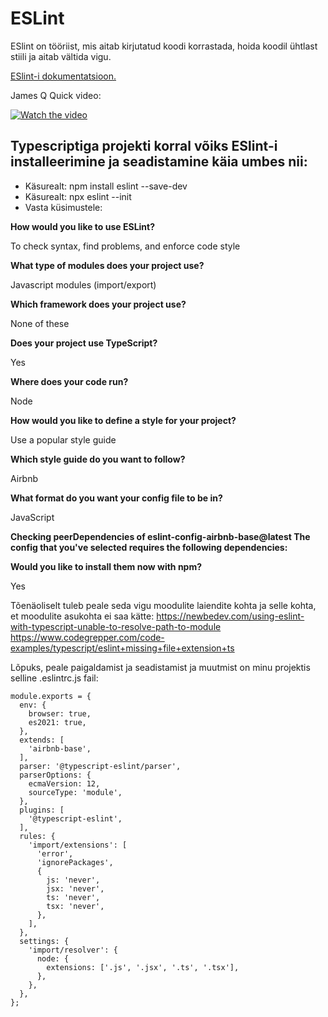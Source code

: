 # ESLint

ESlint on tööriist, mis aitab kirjutatud koodi korrastada, hoida koodil ühtlast stiili ja aitab vältida vigu.

[ESlint-i dokumentatsioon.](https://eslint.org/docs/latest/user-guide/getting-started)

James Q Quick video:

[![Watch the video](https://img.youtube.com/vi/KCHg9f2B1I8/maxresdefault.jpg)](https://www.youtube.com/watch?v=KCHg9f2B1I8)

## Typescriptiga projekti korral võiks ESlint-i installeerimine ja seadistamine käia umbes nii:

-   Käsurealt: npm install eslint --save-dev
-   Käsurealt: npx eslint --init
-   Vasta küsimustele:

**How would you like to use ESLint?**

To check syntax, find problems, and enforce code style

**What type of modules does your project use?**

Javascript modules (import/export)

**Which framework does your project use?**

None of these

**Does your project use TypeScript?**

Yes

**Where does your code run?**

Node

**How would you like to define a style for your project?**

Use a popular style guide

**Which style guide do you want to follow?**

Airbnb

**What format do you want your config file to be in?**

JavaScript

**Checking peerDependencies of eslint-config-airbnb-base@latest
The config that you've selected requires the following dependencies:**

**Would you like to install them now with npm?**

Yes

Tõenäoliselt tuleb peale seda vigu moodulite laiendite kohta ja selle kohta, et moodulite asukohta ei saa kätte:
https://newbedev.com/using-eslint-with-typescript-unable-to-resolve-path-to-module
https://www.codegrepper.com/code-examples/typescript/eslint+missing+file+extension+ts

Lõpuks, peale paigaldamist ja seadistamist ja muutmist on minu projektis selline .eslintrc.js fail:

```
module.exports = {
  env: {
    browser: true,
    es2021: true,
  },
  extends: [
    'airbnb-base',
  ],
  parser: '@typescript-eslint/parser',
  parserOptions: {
    ecmaVersion: 12,
    sourceType: 'module',
  },
  plugins: [
    '@typescript-eslint',
  ],
  rules: {
    'import/extensions': [
      'error',
      'ignorePackages',
      {
        js: 'never',
        jsx: 'never',
        ts: 'never',
        tsx: 'never',
      },
    ],
  },
  settings: {
    'import/resolver': {
      node: {
        extensions: ['.js', '.jsx', '.ts', '.tsx'],
      },
    },
  },
};
```
